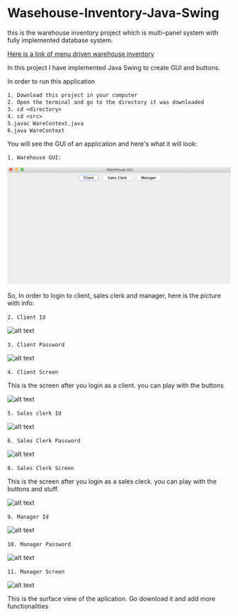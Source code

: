 # Wasehouse-Inventory-Java-Swing

this is the warehouse inventory project which is multi-panel system with fully implemented database system. 

[Here is a link of menu driven warehouse inventory](https://github.com/XKushal/430WareHouse)

In this project I have implemented Java Swing to create GUI and buttons. 

In order to run this application

```
1. Download this project in your computer
2. Open the terminal and go to the directory it was downloaded
3. cd <directory>
4. cd <src>
5.javac WareContext.java
6.java WareContext 
```

You will see the GUI of an application and here's what it will look: 
```
1. Warehouse GUI: 
```
![alt text](https://github.com/XKushal/Wasehouse-Inventory-Java-Swing/blob/master/images/GUI.png "Warehouse GUI")


So, In order to login to client, sales clerk and manager, here is the picture with info:

```2. Client Id```

![alt text](https://github.com/XKushal/Wasehouse-Inventory-Java-Swing/blob/master/images/clientID.png "Client ID")


```3. Client Password```

![alt text](https://github.com/XKushal/Wasehouse-Inventory-Java-Swing/blob/master/images/ClientPswd.png "Client Password")


```4. Client Screen```

This is the screen after you login as a client. you can play with the buttons


![alt text](https://github.com/XKushal/Wasehouse-Inventory-Java-Swing/blob/master/images/ClientScreen.png "Client Screen")


```5. Sales clerk Id```

![alt text](https://github.com/XKushal/Wasehouse-Inventory-Java-Swing/blob/master/images/salesClerkID.png "Sales clerk Id")


```6. Sales Clerk Password```

![alt text](https://github.com/XKushal/Wasehouse-Inventory-Java-Swing/blob/master/images/salesclerkpswd.png "Sales clerk password")


```8. Sales Clerk Screen```

This is the screen after you login as a sales cleck. you can play with the buttons and stuff.

![alt text](https://github.com/XKushal/Wasehouse-Inventory-Java-Swing/blob/master/images/SalesclerkScreen.png "Sales clerk screen")


```9. Manager Id```

![alt text](https://github.com/XKushal/Wasehouse-Inventory-Java-Swing/blob/master/images/managerId.png "Manager Id")


```10. Manager Password```

![alt text](https://github.com/XKushal/Wasehouse-Inventory-Java-Swing/blob/master/images/managerPswd.png "Manager Password")


```11. Manager Screen```

![alt text](https://github.com/XKushal/Wasehouse-Inventory-Java-Swing/blob/master/images/managerScreen.png "Manager Screen")

This is the surface view of the aplication. Go download it and add more functionalities
